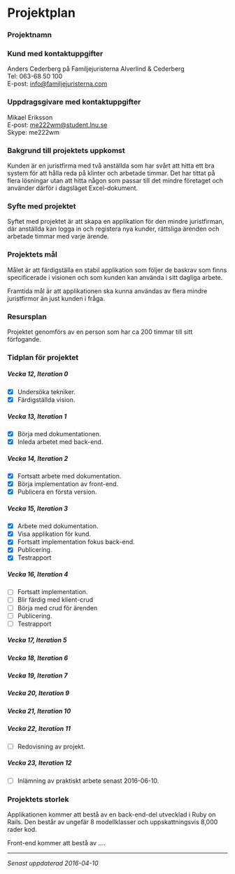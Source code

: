 # Projektplan

### Projektnamn


### Kund med kontaktuppgifter
Anders Cederberg på Familjejuristerna Alverlind & Cederberg <br>
Tel: 063-68 50 100 <br>
E-post: info@familjejuristerna.com

### Uppdragsgivare med kontaktuppgifter
Mikael Eriksson <br>
E-post: me222wm@student.lnu.se <br>
Skype: me222wm

### Bakgrund till projektets uppkomst
Kunden är en juristfirma med två anställda som har svårt att hitta ett bra system för att hålla reda på klinter och arbetade timmar. Det har tittat på flera lösningar utan att hitta någon som passar till det mindre företaget och använder därför i dagsläget Excel-dokument.

### Syfte med projektet
Syftet med projektet är att skapa en applikation för den mindre juristfirman, där anställda kan logga in och registera nya kunder, rättsliga ärenden och arbetade timmar med varje ärende.

### Projektets mål
Målet är att färdigställa en stabil applikation som följer de baskrav som finns specificerade i visionen  och som kunden kan använda i sitt dagliga arbete.

Framtida mål är att applikationen ska kunna användas av flera mindre juristfirmor än just kunden i fråga.

### Resursplan
Projektet genomförs av en person som har ca 200 timmar till sitt förfogande.

### Tidplan för projektet
##### Vecka 12, Iteration 0
* [x] Undersöka tekniker.
* [x] Färdigställda vision.

##### Vecka 13, Iteration 1
* [x] Börja med dokumentationen.
* [x] Inleda arbetet med back-end.

##### Vecka 14, Iteration 2
* [x] Fortsatt arbete med dokumentation.
* [x] Börja implementation av front-end.
* [x] Publicera en första version.

##### Vecka 15, Iteration 3
* [x] Arbete med dokumentation.
* [x] Visa applikation för kund.
* [x] Fortsatt implementation fokus back-end.
* [x] Publicering.  
* [x] Testrapport

##### Vecka 16, Iteration 4
* [ ] Fortsatt implementation.
* [ ] Blir färdig med klient-crud
* [ ] Börja med crud för ärenden
* [ ] Publicering.  
* [ ] Testrapport

##### Vecka 17, Iteration 5

##### Vecka 18, Iteration 6

##### Vecka 19, Iteration 7

##### Vecka 20, Iteration 9

##### Vecka 21, Iteration 10

##### Vecka 22, Iteration 11
* [ ] Redovisning av projekt.

##### Vecka 23, Iteration 12
* [ ] Inlämning av praktiskt arbete senast 2016-06-10.

### Projektets storlek
Applikationen kommer att bestå av en back-end-del utvecklad i Ruby on Rails. Den består av ungefär 8 modellklasser och uppskattningsvis 8,000 rader kod.

Front-end kommer att bestå av ....

***
*Senast uppdaterad 2016-04-10*
